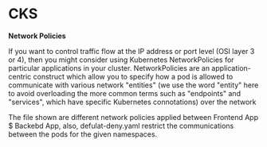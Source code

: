 # CKS
**Network Policies**

If you want to control traffic flow at the IP address or port level (OSI layer 3 or 4), then you might consider using Kubernetes NetworkPolicies for particular applications in your cluster. NetworkPolicies are an application-centric construct which allow you to specify how a pod is allowed to communicate with various network "entities" (we use the word "entity" here to avoid overloading the more common terms such as "endpoints" and "services", which have specific Kubernetes connotations) over the network


The file shown are different network policies applied between Frontend App $ Backebd App, also, defulat-deny.yaml restrict the communications between the pods for the given namespaces.
